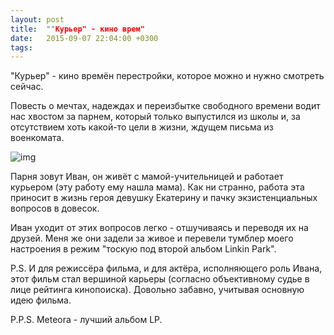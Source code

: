 ```yaml
---
layout: post
title:  ""Курьер" - кино врем"
date:   2015-09-07 22:04:00 +0300
tags:   
---
```


"Курьер" - кино времён перестройки, которое можно и нужно смотреть сейчас.

Повесть о мечтах, надеждах и переизбытке свободного времени водит нас хвостом за парнем, который только выпустился из школы и, за отсутствием хоть какой-то цели в жизни, ждущем письма из военкомата.

![img](https://pp.userapi.com/c624325/v624325846/4695f/cvRxDetkwX0.jpg)

<!--excerpt-->

Парня зовут Иван, он живёт с мамой-учительницей и работает курьером (эту работу ему нашла мама). Как ни странно, работа эта приносит в жизнь героя девушку Екатерину и пачку экзистенциальных вопросов в довесок. 

Иван уходит от этих вопросов легко - отшучиваясь и переводя их на друзей. Меня же они задели за живое и перевели тумблер моего настроения в режим "тоскую под второй альбом Linkin Park".

P.S. И для режиссёра фильма, и для актёра, исполняющего роль Ивана, этот фильм стал вершиной карьеры (согласно объективному судье в лице рейтинга кинопоиска). Довольно забавно, учитывая основную идею фильма.

P.P.S. Meteora - лучший альбом LP.
